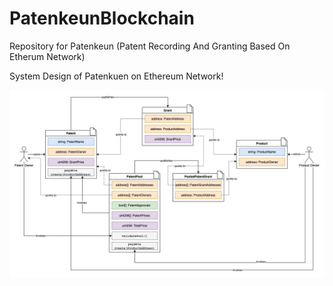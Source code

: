 # PatenkeunBlockchain
Repository for Patenkeun (Patent Recording And Granting Based On Etherum Network)

System Design of Patenkuen on Ethereum Network!

![alt text](https://github.com/wirahitaputramas/PatenkeunBlockchain/blob/main/System%20Design%20Patenkeun.jpg?raw=true)
